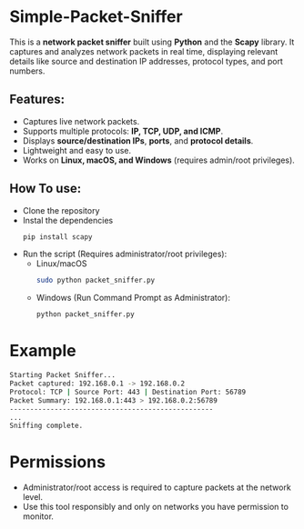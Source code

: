 # Simple-Packet-Sniffer
This is a **network packet sniffer** built using **Python** and the **Scapy** library. It captures and analyzes network packets in real time, displaying relevant details like source and destination IP addresses, protocol types, and port numbers.
## Features:
- Captures live network packets.
- Supports multiple protocols: **IP, TCP, UDP, and ICMP**.
- Displays **source/destination IPs**, **ports**, and **protocol details**.
- Lightweight and easy to use.
- Works on **Linux, macOS, and Windows** (requires admin/root privileges).
## How To use:
- Clone the repository
- Instal the dependencies
  ```bash
  pip install scapy
  ```
- Run the script (Requires administrator/root privileges):
  - Linux/macOS
    ```bash
    sudo python packet_sniffer.py
    ```
  - Windows (Run Command Prompt as Administrator):
    ```bash
    python packet_sniffer.py
    ```
# Example 
```bash
Starting Packet Sniffer...
Packet captured: 192.168.0.1 -> 192.168.0.2
Protocol: TCP | Source Port: 443 | Destination Port: 56789
Packet Summary: 192.168.0.1:443 > 192.168.0.2:56789
--------------------------------------------------
...
Sniffing complete.
```

# Permissions
- Administrator/root access is required to capture packets at the network level.
- Use this tool responsibly and only on networks you have permission to monitor.

